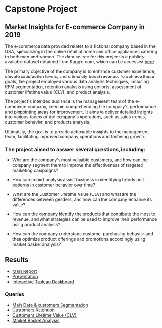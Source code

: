 # Capstone Project


## Market Insights for E-commerce Company in 2019

The e-commerce data provided relates to a fictional company based in the USA, specializing in the online retail of home and office appliances catering to both men and women. The data source for this project is a publicly available dataset obtained from Kaggle.com, which can be accessed [here](https://www.kaggle.com/datasets/rishikumarrajvansh/marketing-insights-for-e-commerce-company/data)

The primary objective of the company is to enhance customer experience, elevate satisfaction levels, and ultimately boost revenue. To achieve these goals, the project employed various data analysis techniques, including RFM segmentation, retention analysis using cohorts, assessment of customer lifetime value (CLV), and product analysis.

The project's intended audience is the management team of the e-commerce company, keen on comprehending the company's performance and pinpointing areas for improvement. It aims to deliver detailed insights into various facets of the company's operations, such as sales trends, customer behavior, and products analysis. 

Ultimately, the goal is to provide actionable insights to the management team, facilitating improved company operations and fostering growth.


### The project aimed to answer several questions, including:

- Who are the company's most valuable customers, and how can the company segment them to improve the effectiveness of targeted marketing campaigns?

- How can cohort analysis assist business in identifying trends and patterns in customer behavior over time?

- What are the Customer Lifetime Value (CLV) and what are the differences between genders, and how can the company enhance its value?

- How can the company identify the products that contribute the most to revenue, and what strategies can be used to improve their performance using product analysis?

- How can the company understand customer purchasing behavior and then optimize product offerings and promotions accordingly using market basket analysis?


## Results 

- [Main Report](https://github.com/LinasSut/Capstone-Project/blob/main/REPORT%20-%20Market%20Insights%20for%20E-commerce%20Company.pdf)
- [Presentation](https://docs.google.com/presentation/d/1KpmfOAPBhM93Qc5lT2YpAiUmMwKQlb_RPkv_B-xulYk/edit?usp=sharing)
- [Interactive Tableau Dashboard](https://public.tableau.com/app/profile/linas.sutkaitis/viz/TC-Capstone-MainDashboard/EcommerseOverview)
  

### Queries 

- [Main Data & customers Segmentation](https://github.com/LinasSut/Capstone-Project/blob/main/QUERY%20-%20Capstone%20-%20Main%20Data%20%26%20Customer%20Segmentation.sql)
- [Customers Retention](https://github.com/LinasSut/Capstone-Project/blob/main/QUERY%20-%20Capstone%20-%20Customers%20Retention.sql)
- [Customers Lifetime Value (CLV)](https://github.com/LinasSut/Capstone-Project/blob/main/QUERY%20-%20Capstone%20-%20Customer%20Lifetime%20Value%20(CLV).sql)
- [Market Basket Analysis](https://github.com/LinasSut/Capstone-Project/blob/main/QUERY%20-%20Capstone%20-%20Market%20Bastek%20Analysis.sql)
